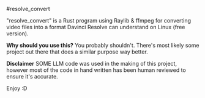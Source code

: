 #resolve_convert

"resolve_convert" is a Rust program using Raylib & ffmpeg for converting video files into a format Davinci Resolve can understand on Linux (free version).

**Why should you use this?**
You probably shouldn't. There's most likely some project out there that does a similar purpose way better.

**Disclaimer**
SOME LLM code was used in the making of this project, however most of the code in hand written has been human reviewed to ensure it's accurate.

Enjoy :D
